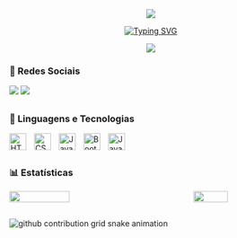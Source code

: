 <div align ="center">
     <img src="https://capsule-render.vercel.app/api?type=waving&height=100&color=fc5656&reversal=false"/>

[![Typing SVG](https://readme-typing-svg.herokuapp.com/?color=d69090&size=35&center=true&vCenter=true&width=1000&lines=Olá!;Me+chamo+Luisa+Mallmann;Bem-vinda(o)+ao+meu+GitHub+<3)](https://git.io/typing-svg)

<img src="https://capsule-render.vercel.app/api?type=waving&height=100&color=fc5656&reversal=true&section=footer"/>
</div>

### 💌 Redes Sociais
<div>
<a href="http://instagram.com/luisa.mallmann/" target="_blank"><img loading="lazy" src="https://img.shields.io/badge/-Instagram-%23E4405F?style=for-the-badge&logo=instagram&logoColor=white" target="_blank"></a>
<a href="https://www.linkedin.com/in/luisamallmann" target="_blank"><img loading="lazy" src="https://img.shields.io/badge/-LinkedIn-%230077B5?style=for-the-badge&logo=linkedin&logoColor=white" target="_blank"></a>   
</div>

##

### 🤖 Linguagens e Tecnologias
<div>
     <img 
    align="center" 
    alt="HTML"
    title="HTML" 
    width="30px" 
    style="padding-right: 10px;" 
    src="https://cdn.jsdelivr.net/gh/devicons/devicon@latest/icons/html5/html5-original.svg" 
/>
<img 
    align="center" 
    alt="CSS" 
    title="CSS"
    width="30px" 
    style="padding-right: 10px;" 
    src="https://cdn.jsdelivr.net/gh/devicons/devicon@latest/icons/css3/css3-original.svg" 
/>
<img 
    align="center" 
    alt="JavaScript" 
    title="JavaScript"
    width="30px" 
    style="padding-right: 10px;" 
    src="https://cdn.jsdelivr.net/gh/devicons/devicon@latest/icons/javascript/javascript-original.svg" 
/>
<img
    align="center" 
    alt="Bootstrap"
    width="30px" 
    style="padding-right: 10px;" 
    src="https://cdn.jsdelivr.net/gh/devicons/devicon@latest/icons/bootstrap/bootstrap-original.svg" 
/> 
<img
    align="center"
    alt="Java"
    width="30px"
    style="padding-right: 10px;"
    src="https://cdn.jsdelivr.net/gh/devicons/devicon@latest/icons/java/java-original.svg" 
/>
</div>

##

### 📊 Estatísticas
 <div style="display: flex; justify-content: space-between;">
  <img width="46%" src="https://github-readme-stats.vercel.app/api?username=luisamallmann&theme=dracula&show_icons=true&hide_border=true&count_private=true&cache_seconds=60"/>
  <img width="35%" src="https://github-readme-stats.vercel.app/api/top-langs/?username=luisamallmann&theme=dracula&show_icons=true&hide_border=true&layout=compact&cache_seconds=60"/>
</div>

##
<picture>
  <source media="(prefers-color-scheme: dark)" srcset="https://raw.githubusercontent.com/luisamallmann/luisamallmann/output/github-contribution-grid-snake-dark.svg">
  <source media="(prefers-color-scheme: light)" srcset="https://raw.githubusercontent.com/luisamallmann/luisamallmann/output/github-contribution-grid-snake.svg">
  <img alt="github contribution grid snake animation" src="https://raw.githubusercontent.com/luisamallmann/luisamallmann/output/github-contribution-grid-snake.svg">
</picture>
